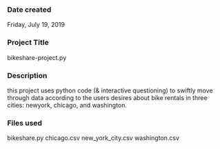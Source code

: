 ### Date created
Friday, July 19, 2019

### Project Title
bikeshare-project.py

### Description
this project uses python code (& interactive questioning) to swiftly move through data according to the users desires about bike rentals in three cities: newyork, chicago, and washington.


### Files used
bikeshare.py
chicago.csv
new_york_city.csv
washington.csv

